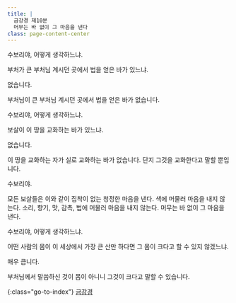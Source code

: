 ```yaml
---
title: |
  금강경 제10분
  머무는 바 없이 그 마음을 낸다
class: page-content-center
---
```


수보리야, 어떻게 생각하느냐.

부처가 큰 부처님 계시던 곳에서 법을 얻은 바가 있느냐.

없습니다.

부처님이 큰 부처님 계시던 곳에서 법을 얻은 바가 없습니다.

수보리야, 어떻게 생각하느냐.

보살이 이 땅을 교화하는 바가 있느냐.

없습니다.

이 땅을 교화하는 자가 실로 교화하는 바가 없습니다.
단지 그것을 교화한다고 말할 뿐입니다.

수보리야.

모든 보살들은 이와 같이 집착이 없는 청정한 마음을 낸다.
색에 머물러 마음을 내지 않는다.
소리, 향기, 맛, 감촉, 법에 머물러 마음을 내지 않는다.
머무는 바 없이 그 마음을 낸다.

수보리야, 어떻게 생각하느냐.

어떤 사람의 몸이 이 세상에서 가장 큰 산만 하다면
그 몸이 크다고 할 수 있지 않겠느냐.

매우 큽니다.

부처님께서 말씀하신 것이 몸이 아니니
그것이 크다고 말할 수 있습니다.


{:class="go-to-index"}
[금강경](index)